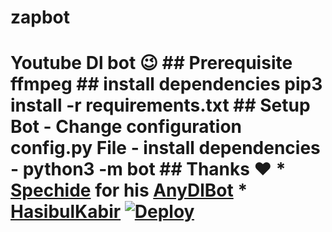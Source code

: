 # zapbot
# Youtube Dl bot 😉 ## Prerequisite ffmpeg ## install dependencies pip3 install -r requirements.txt ## Setup Bot - Change configuration config.py File - install dependencies - python3 -m bot ## Thanks ❤️ * [Spechide](https://telegram.dog/SpEcHIDe) for his [AnyDlBot](https://github.com/SpEcHiDe/AnyDLBot) * [HasibulKabir](https://telegram.dog/HasibulKabir) [![Deploy](https://www.herokucdn.com/deploy/button.svg)](https://heroku.com/deploy?template=https://github.com/aryanvikash/Youtube-Downloader-Bot/tree/master)

